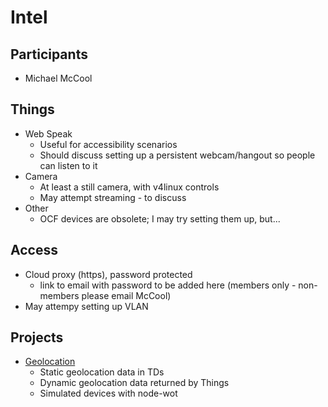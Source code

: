 # Intel

## Participants
* Michael McCool

## Things
* Web Speak
    * Useful for accessibility scenarios
    * Should discuss setting up a persistent webcam/hangout so people can listen to it
* Camera
    * At least a still camera, with v4linux controls
    * May attempt streaming - to discuss
* Other
    * OCF devices are obsolete; I may try setting them up, but...

## Access
* Cloud proxy (https), password protected
  * link to email with password to be added here (members only - non-members please email McCool)
* May attempy setting up VLAN

## Projects
* [Geolocation](geolocation.md) 
  * Static geolocation data in TDs
  * Dynamic geolocation data returned by Things
  * Simulated devices with node-wot


